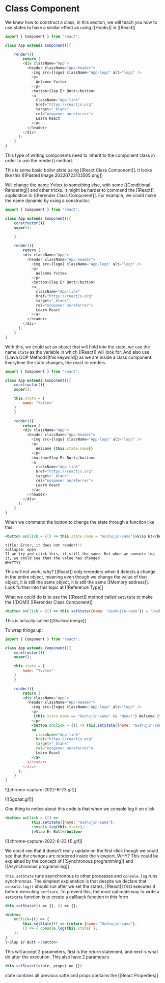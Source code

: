 # Class Component
We knew how to construct a class, in this section, we will teach you how to use states to have a similar effect as using [[Hooks]] in [[React]]

```js
import { Component } from "react";

class App extends Component(){

	render(){
		return (
	    <div className="App">
	      <header className="App-header">
	        <img src={logo} className="App-logo" alt="logo" />
	        <p>
	          Welcome Yvitex
	        </p>	
	        <button>Slap Er Butt</button>	
	        <a	
	          className="App-link"
	          href="https://reactjs.org"
	          target="_blank"	
	          rel="noopener noreferrer">	
	          Learn React
	        </a>
	      </header>
	    </div>
	  );
	}
}
```

This type of writing components need to inherit to the component class in order to use the render() method.

This is some basic boiler plate using [[React Class Component]]. It looks like this
![[Pasted image 20220723103505.png]]

Will change the name Yvitex to something else, with some [[Conditional Rendering]] and other tricks. It might be harder to command the [[React]] application to [[Rerender Class Component]]. For example, we could make the name dynamic by using a constructor. 
```js
import { Component } from "react";

class App extends Component(){
	constructor(){
	super();
	
	}

	render(){
		return (
	    <div className="App">
	      <header className="App-header">
	        <img src={logo} className="App-logo" alt="logo" />
	        <p>
	          Welcome Yvitex
	        </p>	
	        <button>Slap Er Butt</button>	
	        <a	
	          className="App-link"
	          href="https://reactjs.org"
	          target="_blank"	
	          rel="noopener noreferrer">	
	          Learn React
	        </a>
	      </header>
	    </div>
	  );
	}
}
```

With this, we could set an object that will hold into the state, we use the name `state` as the variable in which [[React]] will look for. And also use [[Java OOP Methods|this keyword]] as we are inside a class component. Everytime the state changes, the react re renders. 
```js
import { Component } from "react";

class App extends Component(){
	constructor(){
	super();

	this.state = {
		name: "Yvitex"
	}
	}

	render(){
		return (
	    <div className="App">
	      <header className="App-header">
	        <img src={logo} className="App-logo" alt="logo" />
	        <p>
	          Welcome {this.state.name}}
	        </p>	
	        <button>Slap Er Butt</button>	
	        <a	
	          className="App-link"
	          href="https://reactjs.org"
	          target="_blank"	
	          rel="noopener noreferrer">	
	          Learn React
	        </a>
	      </header>
	    </div>
	  );
	}
}
```

When we command the button to change the state through a function like this.
```jsx
<button onClick = {() => this.state.name = "Goshujin-sama"}>Slap Et</button>	
```

```ad-Danger
title: Error, it does not render!!!
collapse: open
If we try and click this, it still the same. But when we console log it, we could see that the value has changed
WHYYYYY
```

This will not work, why? [[React]] only rerenders when it detects a change in the entire object, meaning even though we change the value of that object, it is still the same object, it is still the same [[Memory address]]. Look further into this topic at [[Reference Type]]

What we could do is to use the [[React]] method called `setState` to make the [[DOM]] [[Rerender Class Component]]
```jsx
<button onClick = {() => this.setState({name: "Goshujin-sama"}) = "Goshujin-sama"}>Slap Er Butt</button>
```

This is actually called [[Shallow merge]]

To wrap things up:
```jsx
import { Component } from "react";

class App extends Component(){
	constructor(){
	super();

	this.state = {
		name: "Yvitex"
	}
	}

	render(){
		return (
	    <div className="App">
	      <header className="App-header">
	        <img src={logo} className="App-logo" alt="logo" />
	        <p>
			 {this.state.name == "Goshujin-sama" && "Nyaa!"} Welcome {this.state.name}
	        </p>	
			<button onClick = {() => this.setState({name: "Goshujin-sama"})}>Slap Er Butt</button>
	        <a	
	          className="App-link"
	          href="https://reactjs.org"
	          target="_blank"	
	          rel="noopener noreferrer">	
	          Learn React
	        </a>
	      </header>
	    </div>
	  );
	}
}
```

![[chrome-capture-2022-6-23.gif]]

![[5gqaat.gif]]


One thing to notice about this code is that when we console log it on click
```jsx
<button onClick = {() => 
			this.setState({name: "Goshujin-sama"};
			console.log(this.state);
			}>Slap Er Butt</button>
```

![[chrome-capture-2022-6-23 (1).gif]]

We could see that it doesn't really update on the first click though we could see that the changes are rendered inside the viewport. WHY? This could be explained by the concept of [[Synchronous programming]] and [[Asynchronous programming]]

`this.setState` runs asynchronous to other processes and `console.log` runs synchronous. The simplest explanation is that despite we declare that `console.log()` should run after we set the states, [[React]] first executes it before executing `setState`.  To prevent this, the most optimate way to write a `setState` function is to create a callback function in this form

```jsx
this.setState(() => {}, () => {};
```

```jsx
<button
	onClick={() => {
		this.setState(() => {return {name: "Goshujin-sama"},
		() => { console.log(this.state) };
	);
}
}>Slap Er Butt </button>
```

This will accept 2 parameters, first is the return statement, and next is what do after the execution. 
This also have 2 parameters
```jsx
this.setState((state, props) => {})
```

state contains all previous satte and props contains the [[React Properties]]
